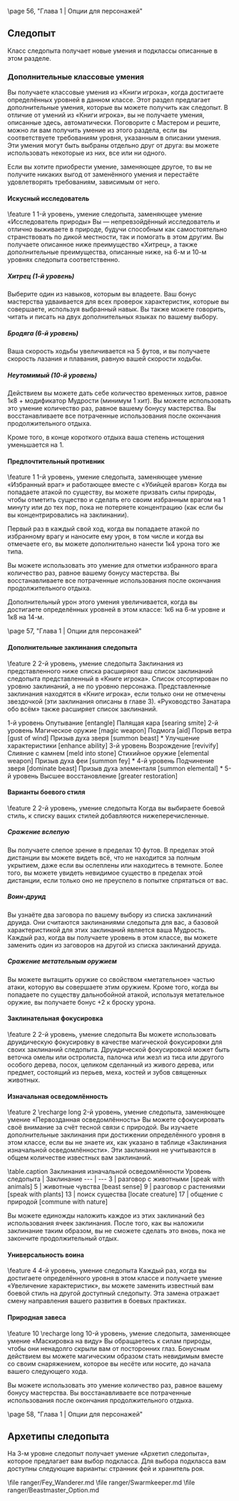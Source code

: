 \page 56, "Глава 1 | Опции для персонажей"
## Следопыт
Класс следопыта получает новые умения и подклассы описанные в этом разделе.

### Дополнительные классовые умения
Вы получаете классовые умения из «Книги игрока», когда достигаете определённых уровней в данном классе. Этот раздел предлагает дополнительные умения, которые вы можете получить как следопыт. В отличие от умений из «Книги игрока», вы не получаете умения, описанные здесь, автоматически. Поговорите с Мастером и решите, можно ли вам получить умение из этого раздела, если вы соответствуете требованиям уровня, указанным в описании умения. Эти умения могут быть выбраны отдельно друг от друга: вы можете использовать некоторые из них, все или ни одного.

Если вы хотите приобрести умение, заменяющее другое, то вы не получите никаких выгод от заменённого умения и перестаёте удовлетворять требованиям, зависимым от него.

#### Искусный исследователь
\feature 1
1-й уровень, умение следопыта, заменяющее умение «Исследователь природы»
Вы — непревзойдённый исследователь и отлично выживаете в природе, будучи способным как самостоятельно странствовать по дикой местности, так и помогать в этом другим. Вы получаете описанное ниже преимущество «Хитрец», а также дополнительные преимущества, описанные ниже, на 6-м и
10-м уровнях следопыта соответственно.

##### Хитрец (1-й уровень)
Выберите один из навыков, которым вы владеете. Ваш бонус мастерства удваивается для всех проверок характеристик, которые вы совершаете, используя выбранный навык. Вы также можете говорить, читать и писать на двух дополнительных языках по вашему выбору.

##### Бродяга (6-й уровень)
Ваша скорость ходьбы увеличивается на 5 футов, и вы получаете скорость лазания и плавания, равную вашей скорости ходьбы.

##### Неутомимый (10-й уровень)
Действием вы можете дать себе количество временных хитов, равное 1к8 + модификатор Мудрости (минимум 1 хит). Вы можете использовать это умение количество раз, равное вашему бонусу мастерства. Вы восстанавливаете все потраченные использования после окончания продолжительного отдыха. 

Кроме того, в конце короткого отдыха ваша степень истощения уменьшается на 1.

#### Предпочтительный противник
\feature 1
1-й уровень, умение следопыта, заменяющее умение «Избранный враг» и работающее вместе с «Убийцей врагов»
Когда вы попадаете атакой по существу, вы можете призвать силы природы, чтобы отметить существо и сделать его своим избранным врагом на 1 минуту или до тех пор, пока не потеряете концентрацию (как если бы вы концентрировались на заклинании).

Первый раз в каждый свой ход, когда вы попадаете атакой по избранному врагу и наносите ему урон, в том числе и когда вы отмечаете его, вы можете дополнительно нанести 1к4 урона того же типа.

Вы можете использовать это умение для отметки избранного врага количество раз, равное вашему бонусу мастерства. Вы восстанавливаете все потраченные использования после окончания продолжительного отдыха.

Дополнительный урон этого умения увеличивается, когда вы достигаете определённых уровней в этом классе: 1к6 на 6-м уровне и 1к8 на 14-м.

\page 57, "Глава 1 | Опции для персонажей"

#### Дополнительные заклинания следопыта
\feature 2
2-й уровень, умение следопыта
Заклинания из представленного ниже списка расширяют ваш список заклинаний следопыта представленный в «Книге игрока». Список отсортирован по уровню заклинаний, а не по уровню персонажа. Представленные заклинания находятся в «Книге игрока», если только они не отмечены звездочкой (эти заклинания описаны в главе 3). «Руководство Занатара обо всём» также расширяет список заклинаний.

<!-- TODO: deal this shit out -->
1-й уровень
Опутывание [entangle]
Палящая кара [searing smite]
2-й уровень
Магическое оружие [magic weapon]
Подмога [aid]
Порыв ветра [gust of wind]
Призыв духа зверя [summon beast] *
Улучшение характеристики [enhance ability]
3-й уровень
Возрождение [revivify]
Слияние с камнем [meld into stone]
Стихийное оружие [elemental weapon]
Призыв духа феи [summon fey] *
4-й уровень
Подчинение зверя [dominate beast]
Призыв духа элементаля [summon elemental] *
5-й уровень
Высшее восстановление [greater restoration]

#### Варианты боевого стиля
\feature 2
2-й уровень, умение следопыта
Когда вы выбираете боевой стиль, к списку ваших стилей добавляются нижеперечисленные.

##### Сражение вслепую
Вы получаете слепое зрение в пределах 10 футов. В пределах этой дистанции вы можете видеть всё, что не находится за полным укрытием, даже если вы ослеплены или находитесь в темноте. Более того, вы можете увидеть невидимое существо в пределах этой дистанции, если только оно не преуспело в попытке спрятаться от вас.

##### Воин-друид
Вы узнаёте два заговора по вашему выбору из списка заклинаний друида. Они считаются заклинаниями следопыта для вас, а базовой характеристикой для этих заклинаний является ваша Мудрость. Каждый раз, когда вы получаете уровень в этом классе, вы можете заменить один из заговоров на другой из списка заклинаний друида.

##### Сражение метательным оружием
Вы можете вытащить оружие со свойством «метательное» частью атаки, которую вы совершаете этим оружием. Кроме того, когда вы попадаете по существу дальнобойной атакой, используя метательное оружие, вы получаете бонус +2 к броску урона.

#### Заклинательная фокусировка
\feature 2
2-й уровень, умение следопыта
Вы можете использовать друидическую фокусировку в качестве магической фокусировки для своих заклинаний следопыта. Друидической фокусировкой может быть веточка омелы или остролиста, палочка или жезл из тиса или другого особого дерева, посох, целиком сделанный из живого дерева, или предмет, состоящий из перьев, меха, костей и зубов священных животных.

#### Изначальная осведомлённость
\feature 2
\recharge long
2-й уровень, умение следопыта, заменяющее умение «Первозданная осведомлённость»
Вы можете сфокусировать своё внимание за счёт тесной связи с природой. Вы изучаете дополнительные заклинания при достижении определённого уровня в этом классе, если вы не знаете их, как указано в таблице «Заклинания изначальной осведомлённости». Эти заклинания не учитываются в общем количестве известных вам заклинаний.

\table.caption Заклинания изначальной осведомлённости
Уровень следопыта | Заклинание
--- | ---
3 | разговор с животными [speak with animals]
5 | животные чувства [beast sense]
9 | разговор с растениями [speak with plants]
13 | поиск существа [locate creature]
17 | общение с природой [commune with nature]

Вы можете единожды наложить каждое из этих заклинаний без использования ячеек заклинания. После того, как вы наложили заклинание таким образом, вы не сможете сделать это вновь, пока не закончите продолжительный отдых.

#### Универсальность воина
\feature 4
4-й уровень, умение следопыта
Каждый раз, когда вы достигаете определённого уровня в этом классе и получаете умение «Увеличение характеристик», вы можете заменить известный вам боевой стиль на другой доступный следопыту. Эта замена отражает смену направления вашего развития в боевых практиках.

#### Природная завеса
\feature 10
\recharge long
10-й уровень, умение следопыта, заменяющее умение «Маскировка на виду»
Вы обращаетесь к силам природы, чтобы они ненадолго скрыли вам от посторонних глаз. Бонусным действием вы можете магическим образом стать невидимым вместе со своим снаряжением, которое вы несёте или носите, до начала вашего следующего хода.

Вы можете использовать это умение количество раз, равное вашему бонусу мастерства. Вы восстанавливаете все потраченные использования после окончания продолжительного отдыха.

\page 58, "Глава 1 | Опции для персонажей"

## Архетипы следопыта
На 3-м уровне следопыт получает умение «Архетип следопыта», которое предлагает вам выбор подкласса. Для выбора подкласса вам доступны следующие варианты: странник фей и хранитель роя.

\file ranger/Fey_Wanderer.md
\file ranger/Swarmkeeper.md
\file ranger/Beastmaster_Option.md
